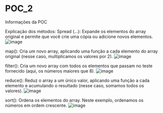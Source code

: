 # POC_2
Informações da POC

Explicação dos métodos:
Spread (...): Expande os elementos do array original e permite que você crie uma cópia ou adicione novos elementos.
![image](https://github.com/user-attachments/assets/4be402cd-e9ef-448b-9c65-04be609f9968)



map(): Cria um novo array, aplicando uma função a cada elemento do array original (nesse caso, multiplicamos os valores por 2).
![image](https://github.com/user-attachments/assets/b4347ff1-b0bb-4b65-97cc-58e8e00e3d39)



filter(): Cria um novo array com todos os elementos que passam no teste fornecido (aqui, os números maiores que 8).
![image](https://github.com/user-attachments/assets/ab1d317b-17bc-4349-8608-71500fa36549)



reduce(): Reduz o array a um único valor, aplicando uma função a cada elemento e acumulando o resultado (nesse caso, somamos todos os valores).
![image](https://github.com/user-attachments/assets/9bf12a82-6373-47f4-870f-7e9906d252d5)




sort(): Ordena os elementos do array. Neste exemplo, ordenamos os números em ordem crescente.
![image](https://github.com/user-attachments/assets/c80390d6-e1e0-4865-b8fe-d89d46959b3e)
